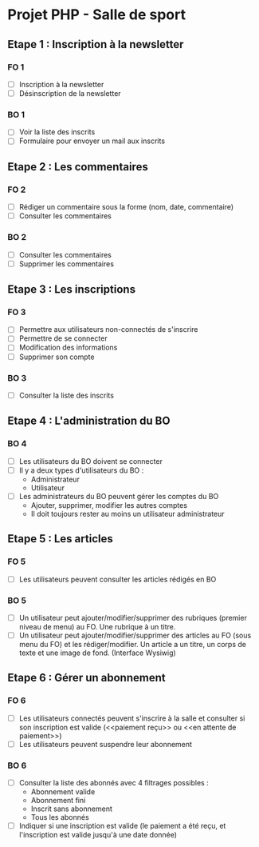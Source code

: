 # Projet PHP - Salle de sport

## Etape 1 : Inscription à la newsletter

### FO 1

- [ ] Inscription à la newsletter
- [ ] Désinscription de la newsletter

### BO 1

- [ ] Voir la liste des inscrits
- [ ] Formulaire pour envoyer un mail aux inscrits

## Etape 2 : Les commentaires

### FO 2

- [ ] Rédiger un commentaire sous la forme (nom, date, commentaire)
- [ ] Consulter les commentaires

### BO 2

- [ ] Consulter les commentaires
- [ ] Supprimer les commentaires

## Etape 3 : Les inscriptions

### FO 3

- [ ] Permettre aux utilisateurs non-connectés de s'inscrire
- [ ] Permettre de se connecter
- [ ] Modification des informations
- [ ] Supprimer  son compte

### BO 3

- [ ] Consulter la liste des inscrits

## Etape 4 : L'administration du BO

### BO 4

- [ ] Les utilisateurs du BO doivent se connecter
- [ ] Il y a deux types d'utilisateurs du BO :
  - Administrateur
  - Utilisateur
- [ ] Les administrateurs du BO peuvent gérer les comptes du BO
  - Ajouter, supprimer, modifier les autres comptes
  - Il doit toujours rester au moins un utilisateur administrateur

## Etape 5 : Les articles

### FO 5

- [ ] Les utilisateurs peuvent consulter les articles rédigés en BO

### BO 5

- [ ] Un utilisateur peut ajouter/modifier/supprimer des rubriques (premier niveau de menu) au FO. Une rubrique à un titre.
- [ ] Un utilisateur peut ajouter/modifier/supprimer des articles au FO (sous menu du FO) et les rédiger/modifier. Un article a un titre, un corps de texte et une image de fond. (Interface Wysiwig)

## Etape 6 : Gérer un abonnement

### FO 6

- [ ] Les utilisateurs connectés peuvent s'inscrire à la salle et consulter si son inscription est valide (\<\<paiement reçu\>\> ou \<\<en attente de paiement\>\>)
- [ ] Les utilisateurs peuvent suspendre leur abonnement

### BO 6

- [ ] Consulter la liste des abonnés avec 4 filtrages possibles :
  - Abonnement valide
  - Abonnement fini
  - Inscrit sans abonnement
  - Tous les abonnés
- [ ] Indiquer si une inscription est valide (le paiement a été reçu, et l'inscription est valide jusqu'à une date donnée)
